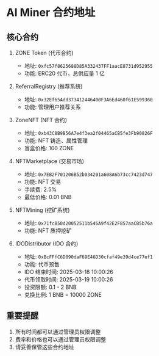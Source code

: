 # AI Miner 合约地址

## 核心合约

1. ZONE Token (代币合约)
   - 地址: `0xfc57f8625688D85A332437FF1aacE8731d952955`
   - 功能: ERC20 代币，总供应量 1 亿

2. ReferralRegistry (推荐系统)
   - 地址: `0x32Ef65Add373412446400F3A6Ed460f61E599360`
   - 功能: 管理用户推荐关系

3. ZoneNFT (NFT 合约)
   - 地址: `0xb43C8B9B56A7e4f3ea2f04465aCB5fe3Fb90826F`
   - 功能: NFT 铸造、属性管理
   - 盲盒价格: 100 ZONE

4. NFTMarketplace (交易市场)
   - 地址: `0x7EB2F701206B52b034201a608A6b73cc7423d747`
   - 功能: NFT 交易
   - 手续费: 2.5%
   - 最低价格: 0.01 BNB

5. NFTMining (挖矿系统)
   - 地址: `0x71fcB50d20052511b545A9f42E2F857aaCB5b76a`
   - 功能: NFT 质押挖矿

6. IDODistributor (IDO 合约)
   - 地址: `0xBcFFfC6D090daF69E46D30cfaf49e39d4ce77ef1`
   - 功能: 代币预售
   - IDO 结束时间: 2025-03-18 10:00:26
   - 代币领取时间: 2025-03-19 10:00:26
   - 投资限额: 0.1 - 2 BNB
   - 兑换比例: 1 BNB = 10000 ZONE

## 重要提醒
1. 所有时间都可以通过管理员权限调整
2. 费率和价格也可以通过管理员权限调整
3. 请妥善保管这些合约地址
